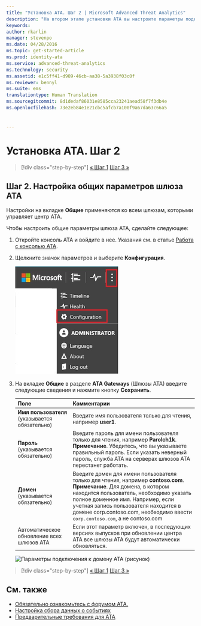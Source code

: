 ```yaml
---
title: "Установка ATA. Шаг 2 | Microsoft Advanced Threat Analytics"
description: "На втором этапе установки ATA вы настроите параметры подключения к домену на сервере центра ATA."
keywords: 
author: rkarlin
manager: stevenpo
ms.date: 04/28/2016
ms.topic: get-started-article
ms.prod: identity-ata
ms.service: advanced-threat-analytics
ms.technology: security
ms.assetid: e1c5ff41-d989-46cb-aa38-5a3938f03c0f
ms.reviewer: bennyl
ms.suite: ems
translationtype: Human Translation
ms.sourcegitcommit: 8d1dedaf86031e8585cca23241aead58f7f3db4e
ms.openlocfilehash: 73e2eb84e1e21cbc5afcb7a100f9a67da63c66a5


---
```


# Установка ATA. Шаг 2

>[!div class="step-by-step"]
[« Шаг 1](install-ata-step1.md)
[Шаг 3 »](install-ata-step3.md)

## Шаг 2. Настройка общих параметров шлюза ATA
Настройки на вкладке **Общие** применяются ко всем шлюзам, которыми управляет центр ATA.

Чтобы настроить общие параметры шлюза ATA, сделайте следующее:

1.  Откройте консоль ATA и войдите в нее. Указания см. в статье [Работа с консолью ATA](working-with-ata-console.md).

2.  Щелкните значок параметров и выберите **Конфигурация**.

    ![Параметры конфигурации шлюза ATA](media/ATA-config-icon.JPG)

3.  На вкладке **Общие** в разделе **ATA Gateways** (Шлюзы ATA) введите следующие сведения и нажмите кнопку **Сохранить**.

    |Поле|Комментарии|
    |---------|------------|
    |**Имя пользователя** (указывается обязательно)|Введите имя пользователя только для чтения, например **user1**.|
    |**Пароль** (указывается обязательно)|Введите пароль для имени пользователя только для чтения, например **Parolch1k**. **Примечание**. Убедитесь, что вы указываете правильный пароль. Если указать неверный пароль, служба ATA на серверах шлюзов ATA перестанет работать.|
    |**Домен** (указывается обязательно)|Введите домен для имени пользователя только для чтения, например **contoso.com**. **Примечание**. Для домена, в котором находится пользователь, необходимо указать полное доменное имя. Например, если учетная запись пользователя находится в домене corp.contoso.com, необходимо ввести `corp.contoso.com`, а не contoso.com|
    |Автоматическое обновление всех шлюзов ATA |Если этот параметр включен, в последующих версиях выпусков при обновлении центра ATA все шлюзы ATA будут автоматически обновляться.|

    ![Параметры подключения к домену ATA (рисунок)](media/ata-domain-connectivity-user.jpg)



>[!div class="step-by-step"]
[« Шаг 1](install-ata-step1.md)
[Шаг 3 »](install-ata-step3.md)


## См. также

- [Обязательно ознакомьтесь с форумом ATA.](https://social.technet.microsoft.com/Forums/security/home?forum=mata)
- [Настройка сбора данных о событиях](configure-event-collection.md)
- [Предварительные требования для ATA](/advanced-threat-analytics/plan-design/ata-prerequisites)



<!--HONumber=Jun16_HO4-->


